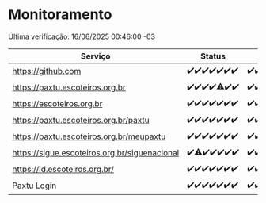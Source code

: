 # Monitoramento

Última verificação: 16/06/2025 00:46:00 -03

|Serviço|Status|Últimas 24h|
|---|---|---|
|https://github.com|<span title="2025-06-09: OK=23">✔️</span><span title="2025-06-10: OK=23">✔️</span><span title="2025-06-11: OK=23">✔️</span><span title="2025-06-12: OK=23">✔️</span><span title="2025-06-13: OK=23">✔️</span><span title="2025-06-14: OK=23">✔️</span><span title="2025-06-15: OK=3">✔️</span>|<span title="15/06/2025 01:20:00 -03 : 200">✔️</span><span title="15/06/2025 02:09:00 -03 : 200">✔️</span><span title="15/06/2025 03:13:00 -03 : 200">✔️</span><span title="15/06/2025 04:09:00 -03 : 200">✔️</span><span title="15/06/2025 05:11:00 -03 : 200">✔️</span><span title="15/06/2025 06:09:00 -03 : 200">✔️</span><span title="15/06/2025 07:09:00 -03 : 200">✔️</span><span title="15/06/2025 08:07:00 -03 : 200">✔️</span><span title="15/06/2025 09:16:00 -03 : 200">✔️</span><span title="15/06/2025 10:19:00 -03 : 200">✔️</span><span title="15/06/2025 11:08:00 -03 : 200">✔️</span><span title="15/06/2025 12:08:00 -03 : 200">✔️</span><span title="15/06/2025 13:10:00 -03 : 200">✔️</span><span title="15/06/2025 14:07:00 -03 : 200">✔️</span><span title="15/06/2025 15:11:00 -03 : 200">✔️</span><span title="15/06/2025 16:06:00 -03 : 200">✔️</span><span title="15/06/2025 17:09:00 -03 : 200">✔️</span><span title="15/06/2025 18:08:00 -03 : 200">✔️</span><span title="15/06/2025 19:08:00 -03 : 200">✔️</span><span title="15/06/2025 20:08:00 -03 : 200">✔️</span><span title="15/06/2025 21:51:00 -03 : 200">✔️</span><span title="15/06/2025 23:44:00 -03 : 200">✔️</span><span title="16/06/2025 00:46:00 -03 : 200">✔️</span>|
|https://paxtu.escoteiros.org.br|<span title="2025-06-09: OK=23">✔️</span><span title="2025-06-10: OK=23">✔️</span><span title="2025-06-11: OK=23">✔️</span><span title="2025-06-12: OK=23">✔️</span><span title="2025-06-13: OK=22, Falhas=1">⚠️</span><span title="2025-06-14: OK=23">✔️</span><span title="2025-06-15: OK=3">✔️</span>|<span title="15/06/2025 01:20:00 -03 : 200">✔️</span><span title="15/06/2025 02:09:00 -03 : 200">✔️</span><span title="15/06/2025 03:13:00 -03 : 200">✔️</span><span title="15/06/2025 04:09:00 -03 : 200">✔️</span><span title="15/06/2025 05:11:00 -03 : 200">✔️</span><span title="15/06/2025 06:09:00 -03 : 200">✔️</span><span title="15/06/2025 07:09:00 -03 : 200">✔️</span><span title="15/06/2025 08:07:00 -03 : 200">✔️</span><span title="15/06/2025 09:16:00 -03 : 200">✔️</span><span title="15/06/2025 10:19:00 -03 : 200">✔️</span><span title="15/06/2025 11:08:00 -03 : 200">✔️</span><span title="15/06/2025 12:08:00 -03 : 200">✔️</span><span title="15/06/2025 13:10:00 -03 : 200">✔️</span><span title="15/06/2025 14:07:00 -03 : 200">✔️</span><span title="15/06/2025 15:11:00 -03 : 200">✔️</span><span title="15/06/2025 16:06:00 -03 : 200">✔️</span><span title="15/06/2025 17:09:00 -03 : 200">✔️</span><span title="15/06/2025 18:08:00 -03 : 200">✔️</span><span title="15/06/2025 19:08:00 -03 : 200">✔️</span><span title="15/06/2025 20:08:00 -03 : 200">✔️</span><span title="15/06/2025 21:51:00 -03 : 200">✔️</span><span title="15/06/2025 23:44:00 -03 : 200">✔️</span><span title="16/06/2025 00:46:00 -03 : 200">✔️</span>|
|https://escoteiros.org.br|<span title="2025-06-09: OK=23">✔️</span><span title="2025-06-10: OK=23">✔️</span><span title="2025-06-11: OK=23">✔️</span><span title="2025-06-12: OK=23">✔️</span><span title="2025-06-13: OK=23">✔️</span><span title="2025-06-14: OK=23">✔️</span><span title="2025-06-15: OK=3">✔️</span>|<span title="15/06/2025 01:20:00 -03 : 200">✔️</span><span title="15/06/2025 02:09:00 -03 : 200">✔️</span><span title="15/06/2025 03:13:00 -03 : 200">✔️</span><span title="15/06/2025 04:09:00 -03 : 200">✔️</span><span title="15/06/2025 05:11:00 -03 : 200">✔️</span><span title="15/06/2025 06:09:00 -03 : 200">✔️</span><span title="15/06/2025 07:09:00 -03 : 200">✔️</span><span title="15/06/2025 08:07:00 -03 : 200">✔️</span><span title="15/06/2025 09:16:00 -03 : 200">✔️</span><span title="15/06/2025 10:19:00 -03 : 200">✔️</span><span title="15/06/2025 11:08:00 -03 : 200">✔️</span><span title="15/06/2025 12:08:00 -03 : 200">✔️</span><span title="15/06/2025 13:10:00 -03 : 200">✔️</span><span title="15/06/2025 14:07:00 -03 : 200">✔️</span><span title="15/06/2025 15:11:00 -03 : 200">✔️</span><span title="15/06/2025 16:06:00 -03 : 200">✔️</span><span title="15/06/2025 17:09:00 -03 : 200">✔️</span><span title="15/06/2025 18:08:00 -03 : 200">✔️</span><span title="15/06/2025 19:08:00 -03 : 200">✔️</span><span title="15/06/2025 20:08:00 -03 : 200">✔️</span><span title="15/06/2025 21:51:00 -03 : 200">✔️</span><span title="15/06/2025 23:44:00 -03 : 200">✔️</span><span title="16/06/2025 00:46:00 -03 : 200">✔️</span>|
|https://paxtu.escoteiros.org.br/paxtu|<span title="2025-06-09: OK=23">✔️</span><span title="2025-06-10: OK=23">✔️</span><span title="2025-06-11: OK=23">✔️</span><span title="2025-06-12: OK=23">✔️</span><span title="2025-06-13: OK=23">✔️</span><span title="2025-06-14: OK=23">✔️</span><span title="2025-06-15: OK=3">✔️</span>|<span title="15/06/2025 01:20:00 -03 : 200">✔️</span><span title="15/06/2025 02:09:00 -03 : 200">✔️</span><span title="15/06/2025 03:13:00 -03 : 200">✔️</span><span title="15/06/2025 04:09:00 -03 : 200">✔️</span><span title="15/06/2025 05:11:00 -03 : 200">✔️</span><span title="15/06/2025 06:09:00 -03 : 200">✔️</span><span title="15/06/2025 07:10:00 -03 : 200">✔️</span><span title="15/06/2025 08:07:00 -03 : 200">✔️</span><span title="15/06/2025 09:16:00 -03 : 200">✔️</span><span title="15/06/2025 10:19:00 -03 : 200">✔️</span><span title="15/06/2025 11:08:00 -03 : 200">✔️</span><span title="15/06/2025 12:08:00 -03 : 200">✔️</span><span title="15/06/2025 13:10:00 -03 : 200">✔️</span><span title="15/06/2025 14:07:00 -03 : 200">✔️</span><span title="15/06/2025 15:11:00 -03 : 200">✔️</span><span title="15/06/2025 16:06:00 -03 : 200">✔️</span><span title="15/06/2025 17:09:00 -03 : 200">✔️</span><span title="15/06/2025 18:08:00 -03 : 200">✔️</span><span title="15/06/2025 19:08:00 -03 : 200">✔️</span><span title="15/06/2025 20:08:00 -03 : 200">✔️</span><span title="15/06/2025 21:51:00 -03 : 200">✔️</span><span title="15/06/2025 23:44:00 -03 : 200">✔️</span><span title="16/06/2025 00:46:00 -03 : 200">✔️</span>|
|https://paxtu.escoteiros.org.br/meupaxtu|<span title="2025-06-09: OK=23">✔️</span><span title="2025-06-10: OK=23">✔️</span><span title="2025-06-11: OK=23">✔️</span><span title="2025-06-12: OK=23">✔️</span><span title="2025-06-13: OK=23">✔️</span><span title="2025-06-14: OK=23">✔️</span><span title="2025-06-15: OK=3">✔️</span>|<span title="15/06/2025 01:20:00 -03 : 200">✔️</span><span title="15/06/2025 02:09:00 -03 : 200">✔️</span><span title="15/06/2025 03:13:00 -03 : 200">✔️</span><span title="15/06/2025 04:09:00 -03 : 200">✔️</span><span title="15/06/2025 05:11:00 -03 : 200">✔️</span><span title="15/06/2025 06:09:00 -03 : 200">✔️</span><span title="15/06/2025 07:10:00 -03 : 200">✔️</span><span title="15/06/2025 08:07:00 -03 : 200">✔️</span><span title="15/06/2025 09:16:00 -03 : 200">✔️</span><span title="15/06/2025 10:19:00 -03 : 200">✔️</span><span title="15/06/2025 11:08:00 -03 : 200">✔️</span><span title="15/06/2025 12:08:00 -03 : 200">✔️</span><span title="15/06/2025 13:10:00 -03 : 200">✔️</span><span title="15/06/2025 14:07:00 -03 : 200">✔️</span><span title="15/06/2025 15:11:00 -03 : 200">✔️</span><span title="15/06/2025 16:06:00 -03 : 200">✔️</span><span title="15/06/2025 17:09:00 -03 : 200">✔️</span><span title="15/06/2025 18:08:00 -03 : 200">✔️</span><span title="15/06/2025 19:08:00 -03 : 200">✔️</span><span title="15/06/2025 20:08:00 -03 : 200">✔️</span><span title="15/06/2025 21:51:00 -03 : 200">✔️</span><span title="15/06/2025 23:44:00 -03 : 200">✔️</span><span title="16/06/2025 00:46:00 -03 : 200">✔️</span>|
|https://sigue.escoteiros.org.br/siguenacional|<span title="2025-06-09: OK=23">✔️</span><span title="2025-06-10: OK=22, Falhas=1">⚠️</span><span title="2025-06-11: OK=23">✔️</span><span title="2025-06-12: OK=23">✔️</span><span title="2025-06-13: OK=23">✔️</span><span title="2025-06-14: OK=23">✔️</span><span title="2025-06-15: OK=3">✔️</span>|<span title="15/06/2025 01:20:00 -03 : 200">✔️</span><span title="15/06/2025 02:09:00 -03 : 200">✔️</span><span title="15/06/2025 03:13:00 -03 : 200">✔️</span><span title="15/06/2025 04:09:00 -03 : 200">✔️</span><span title="15/06/2025 05:11:00 -03 : 200">✔️</span><span title="15/06/2025 06:09:00 -03 : 200">✔️</span><span title="15/06/2025 07:10:00 -03 : 200">✔️</span><span title="15/06/2025 08:07:00 -03 : 200">✔️</span><span title="15/06/2025 09:16:00 -03 : 200">✔️</span><span title="15/06/2025 10:19:00 -03 : 200">✔️</span><span title="15/06/2025 11:08:00 -03 : 200">✔️</span><span title="15/06/2025 12:08:00 -03 : 200">✔️</span><span title="15/06/2025 13:10:00 -03 : 200">✔️</span><span title="15/06/2025 14:07:00 -03 : 200">✔️</span><span title="15/06/2025 15:11:00 -03 : 200">✔️</span><span title="15/06/2025 16:06:00 -03 : 200">✔️</span><span title="15/06/2025 17:09:00 -03 : 200">✔️</span><span title="15/06/2025 18:08:00 -03 : 200">✔️</span><span title="15/06/2025 19:08:00 -03 : 200">✔️</span><span title="15/06/2025 20:08:00 -03 : 200">✔️</span><span title="15/06/2025 21:51:00 -03 : 200">✔️</span><span title="15/06/2025 23:44:00 -03 : 200">✔️</span><span title="16/06/2025 00:46:00 -03 : 200">✔️</span>|
|https://id.escoteiros.org.br/|<span title="2025-06-09: OK=23">✔️</span><span title="2025-06-10: OK=23">✔️</span><span title="2025-06-11: OK=23">✔️</span><span title="2025-06-12: OK=23">✔️</span><span title="2025-06-13: OK=23">✔️</span><span title="2025-06-14: OK=23">✔️</span><span title="2025-06-15: OK=3">✔️</span>|<span title="15/06/2025 01:20:00 -03 : 200">✔️</span><span title="15/06/2025 02:09:00 -03 : 200">✔️</span><span title="15/06/2025 03:13:00 -03 : 200">✔️</span><span title="15/06/2025 04:09:00 -03 : 200">✔️</span><span title="15/06/2025 05:11:00 -03 : 200">✔️</span><span title="15/06/2025 06:09:00 -03 : 200">✔️</span><span title="15/06/2025 07:10:00 -03 : 200">✔️</span><span title="15/06/2025 08:07:00 -03 : 200">✔️</span><span title="15/06/2025 09:16:00 -03 : 200">✔️</span><span title="15/06/2025 10:19:00 -03 : 200">✔️</span><span title="15/06/2025 11:08:00 -03 : 200">✔️</span><span title="15/06/2025 12:08:00 -03 : 200">✔️</span><span title="15/06/2025 13:10:00 -03 : 200">✔️</span><span title="15/06/2025 14:07:00 -03 : 200">✔️</span><span title="15/06/2025 15:11:00 -03 : 200">✔️</span><span title="15/06/2025 16:06:00 -03 : 200">✔️</span><span title="15/06/2025 17:09:00 -03 : 200">✔️</span><span title="15/06/2025 18:08:00 -03 : 200">✔️</span><span title="15/06/2025 19:08:00 -03 : 200">✔️</span><span title="15/06/2025 20:08:00 -03 : 200">✔️</span><span title="15/06/2025 21:51:00 -03 : 200">✔️</span><span title="15/06/2025 23:44:00 -03 : 200">✔️</span><span title="16/06/2025 00:46:00 -03 : 200">✔️</span>|
|Paxtu Login|<span title="2025-06-09: OK=23">✔️</span><span title="2025-06-10: OK=23">✔️</span><span title="2025-06-11: OK=23">✔️</span><span title="2025-06-12: OK=23">✔️</span><span title="2025-06-13: OK=23">✔️</span><span title="2025-06-14: OK=23">✔️</span><span title="2025-06-15: OK=3">✔️</span>|<span title="15/06/2025 01:20:00 -03 : 200">✔️</span><span title="15/06/2025 02:09:00 -03 : 200">✔️</span><span title="15/06/2025 03:13:00 -03 : 200">✔️</span><span title="15/06/2025 04:09:00 -03 : 200">✔️</span><span title="15/06/2025 05:11:00 -03 : 200">✔️</span><span title="15/06/2025 06:09:00 -03 : 200">✔️</span><span title="15/06/2025 07:10:00 -03 : 200">✔️</span><span title="15/06/2025 08:07:00 -03 : 200">✔️</span><span title="15/06/2025 09:16:00 -03 : 200">✔️</span><span title="15/06/2025 10:19:00 -03 : 200">✔️</span><span title="15/06/2025 11:08:00 -03 : 200">✔️</span><span title="15/06/2025 12:08:00 -03 : 200">✔️</span><span title="15/06/2025 13:10:00 -03 : 200">✔️</span><span title="15/06/2025 14:07:00 -03 : 200">✔️</span><span title="15/06/2025 15:11:00 -03 : 200">✔️</span><span title="15/06/2025 16:06:00 -03 : 200">✔️</span><span title="15/06/2025 17:09:00 -03 : 200">✔️</span><span title="15/06/2025 18:08:00 -03 : 200">✔️</span><span title="15/06/2025 19:08:00 -03 : 200">✔️</span><span title="15/06/2025 20:08:00 -03 : 200">✔️</span><span title="15/06/2025 21:51:00 -03 : 200">✔️</span><span title="15/06/2025 23:44:00 -03 : 200">✔️</span><span title="16/06/2025 00:46:00 -03 : 200">✔️</span>|

